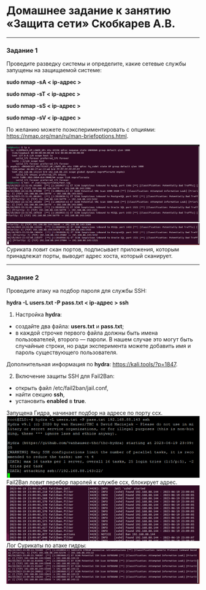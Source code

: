 # Домашнее задание к занятию «Защита сети» Скобкарев А.В.

------

### Задание 1

Проведите разведку системы и определите, какие сетевые службы запущены на защищаемой системе:

**sudo nmap -sA < ip-адрес >**

**sudo nmap -sT < ip-адрес >**

**sudo nmap -sS < ip-адрес >**

**sudo nmap -sV < ip-адрес >**

По желанию можете поэкспериментировать с опциями: https://nmap.org/man/ru/man-briefoptions.html.  
  
![1](https://github.com/redeemer271/homework-1/blob/main/sA.png)  
![2](https://github.com/redeemer271/homework-1/blob/main/sT.png)  
Суриката ловит скан портов, подписывает приложения, которым принадлежат порты, выводит адрес хоста, который сканирует.

------

### Задание 2

Проведите атаку на подбор пароля для службы SSH:

**hydra -L users.txt -P pass.txt < ip-адрес > ssh**

1. Настройка **hydra**: 
 
 - создайте два файла: **users.txt** и **pass.txt**;
 - в каждой строчке первого файла должны быть имена пользователей, второго — пароли. В нашем случае это могут быть случайные строки, но ради эксперимента можете добавить имя и пароль существующего пользователя.

Дополнительная информация по **hydra**: https://kali.tools/?p=1847.  

2. Включение защиты SSH для Fail2Ban:

-  открыть файл /etc/fail2ban/jail.conf,
-  найти секцию **ssh**,
-  установить **enabled**  в **true**.

Запущена Гидра, начинает подбор на адресе по порту ссх.  
![3](https://github.com/redeemer271/homework-1/blob/main/hydra.png)  
Fail2Ban ловит перебор паролей к службе ссх, блокирует адрес.  
![4](https://github.com/redeemer271/homework-1/blob/main/fail2ban.png)  
Лог Сурикаты по атаке гидры:  
![5](https://github.com/redeemer271/homework-1/blob/main/suri-hydra.png)  
